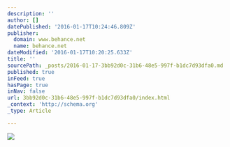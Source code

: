 ```yaml
---
description: ''
author: []
datePublished: '2016-01-17T10:24:46.809Z'
publisher:
  domain: www.behance.net
  name: behance.net
dateModified: '2016-01-17T10:20:25.633Z'
title: ''
sourcePath: _posts/2016-01-17-3bb92d0c-31b6-48e5-997f-b1dc7d93dfa0.md
published: true
inFeed: true
hasPage: true
inNav: false
url: 3bb92d0c-31b6-48e5-997f-b1dc7d93dfa0/index.html
_context: 'http://schema.org'
_type: Article

---
```

![](https://mir-s3-cdn-cf.behance.net/project_modules/disp/496d138989783.5602cc1ecfb5f.jpg)